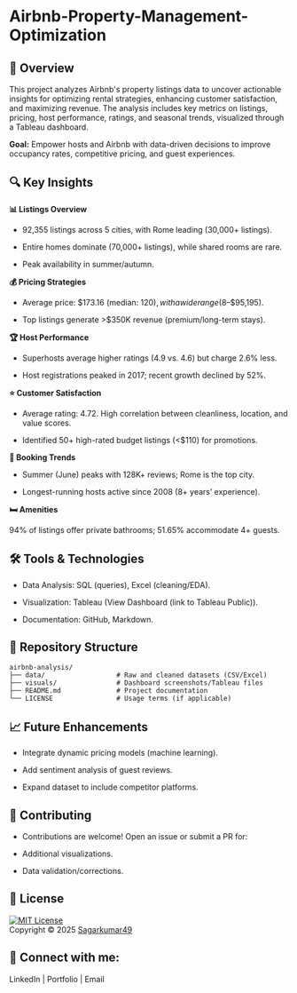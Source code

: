 # Airbnb-Property-Management-Optimization

## 📌 Overview

This project analyzes Airbnb's property listings data to uncover actionable insights for optimizing rental strategies, enhancing customer satisfaction, and maximizing revenue. The analysis includes key metrics on listings, pricing, host performance, ratings, and seasonal trends, visualized through a Tableau dashboard.

**Goal:** Empower hosts and Airbnb with data-driven decisions to improve occupancy rates, competitive pricing, and guest experiences.

## 🔍 Key Insights

**📊 Listings Overview**

- 92,355 listings across 5 cities, with Rome leading (30,000+ listings).

- Entire homes dominate (70,000+ listings), while shared rooms are rare.

- Peak availability in summer/autumn.

**💰 Pricing Strategies**

- Average price: $173.16 (median: $120), with a wide range ($8–$95,195).

- Top listings generate >$350K revenue (premium/long-term stays).

**🏆 Host Performance**

- Superhosts average higher ratings (4.9 vs. 4.6) but charge 2.6% less.

- Host registrations peaked in 2017; recent growth declined by 52%.

**⭐ Customer Satisfaction**

- Average rating: 4.72. High correlation between cleanliness, location, and value scores.

- Identified 50+ high-rated budget listings (<$110) for promotions.

**📅 Booking Trends**

- Summer (June) peaks with 128K+ reviews; Rome is the top city.

- Longest-running hosts active since 2008 (8+ years’ experience).

**🛏️ Amenities**

94% of listings offer private bathrooms; 51.65% accommodate 4+ guests.

## 🛠️ Tools & Technologies

- Data Analysis: SQL (queries), Excel (cleaning/EDA).

- Visualization: Tableau (View Dashboard (link to Tableau Public)).

- Documentation: GitHub, Markdown.

## 📂 Repository Structure
```plaintext
airbnb-analysis/  
├── data/                  # Raw and cleaned datasets (CSV/Excel)  
├── visuals/               # Dashboard screenshots/Tableau files  
├── README.md              # Project documentation  
└── LICENSE                # Usage terms (if applicable)  

```


## 📈 Future Enhancements

- Integrate dynamic pricing models (machine learning).

- Add sentiment analysis of guest reviews.

- Expand dataset to include competitor platforms.

## 🤝 Contributing

- Contributions are welcome! Open an issue or submit a PR for:

- Additional visualizations.

- Data validation/corrections.

## 📜 License 
[![MIT License](https://img.shields.io/badge/License-MIT-green.svg)](./LICENSE)  
Copyright © 2025 [Sagarkumar49](https://github.com/Sagarkumar49)

## 🔗 Connect with me:

LinkedIn | Portfolio | Email


